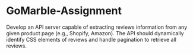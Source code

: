 # GoMarble-Assignment
Develop an API server capable of extracting reviews information from any given product page (e.g., Shopify, Amazon). The API should dynamically identify CSS elements of reviews and handle pagination to retrieve all reviews.
